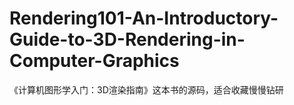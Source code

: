 # Rendering101-An-Introductory-Guide-to-3D-Rendering-in-Computer-Graphics
《计算机图形学入门：3D渲染指南》这本书的源码，适合收藏慢慢钻研

